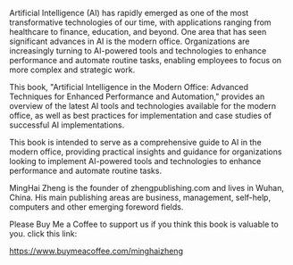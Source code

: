 
Artificial Intelligence (AI) has rapidly emerged as one of the most transformative technologies of our time, with applications ranging from healthcare to finance, education, and beyond. One area that has seen significant advances in AI is the modern office. Organizations are increasingly turning to AI-powered tools and technologies to enhance performance and automate routine tasks, enabling employees to focus on more complex and strategic work.

This book, "Artificial Intelligence in the Modern Office: Advanced Techniques for Enhanced Performance and Automation," provides an overview of the latest AI tools and technologies available for the modern office, as well as best practices for implementation and case studies of successful AI implementations.

This book is intended to serve as a comprehensive guide to AI in the modern office, providing practical insights and guidance for organizations looking to implement AI-powered tools and technologies to enhance performance and automate routine tasks.

MingHai Zheng is the founder of zhengpublishing.com and lives in Wuhan, China. His main publishing areas are business, management, self-help, computers and other emerging foreword fields.

Please Buy Me a Coffee to support us if you think this book is valuable to you. click this link:

https://www.buymeacoffee.com/minghaizheng
